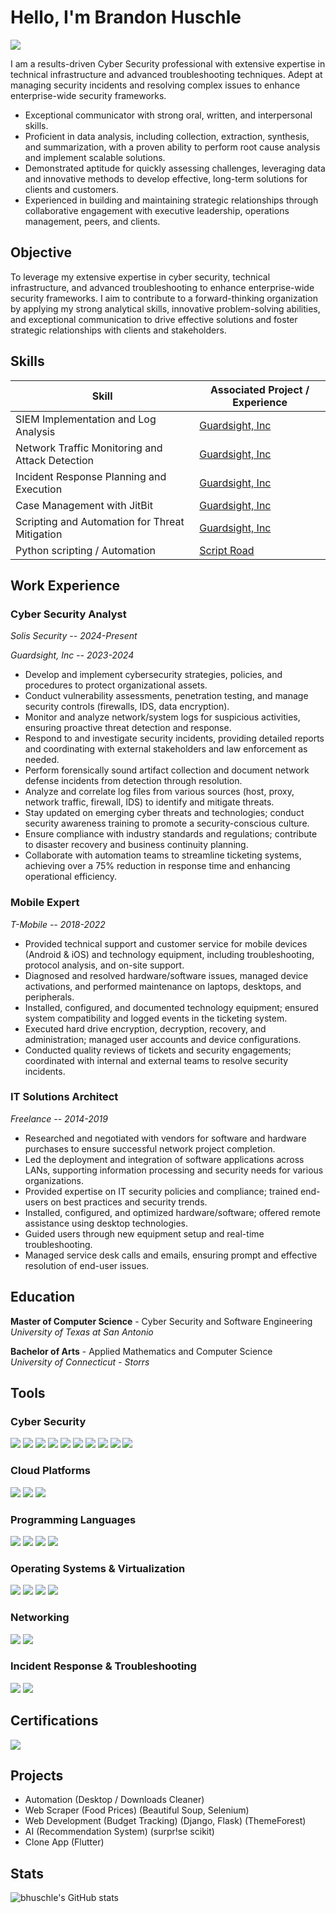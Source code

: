 # Hello, I'm Brandon Huschle
<a href="https://www.linkedin.com/in/brandon-huschle/"><img src="https://img.shields.io/badge/-LinkedIn-0072b1?&style=for-the-badge&logo=linkedin&logoColor=white" /></a>

I am a results-driven Cyber Security professional with extensive expertise in technical infrastructure and advanced troubleshooting techniques. Adept at managing security incidents and resolving complex issues to enhance enterprise-wide security frameworks.
- Exceptional communicator with strong oral, written, and interpersonal skills.
- Proficient in data analysis, including collection, extraction, synthesis, and summarization, with a proven ability to perform root cause analysis and implement scalable solutions.
- Demonstrated aptitude for quickly assessing challenges, leveraging data and innovative methods to develop effective, long-term solutions for clients and customers.
- Experienced in building and maintaining strategic relationships through collaborative engagement with executive leadership, operations management, peers, and clients.

## Objective
To leverage my extensive expertise in cyber security, technical infrastructure, and advanced troubleshooting to enhance enterprise-wide security frameworks. I aim to contribute to a forward-thinking organization by applying my strong analytical skills, innovative problem-solving abilities, and exceptional communication to drive effective solutions and foster strategic relationships with clients and stakeholders.

## Skills

| Skill                                         | Associated Project / Experience        |
|-----------------------------------------------|----------------------------|
| SIEM Implementation and Log Analysis          | [Guardsight, Inc](#cyber-security-analyst)|
| Network Traffic Monitoring and Attack Detection | [Guardsight, Inc](#cyber-security-analyst)|
| Incident Response Planning and Execution      | [Guardsight, Inc](#cyber-security-analyst)|
| Case Management with JitBit                | [Guardsight, Inc](#cyber-security-analyst)|
| Scripting and Automation for Threat Mitigation | [Guardsight, Inc](#cyber-security-analyst)|
| Python scripting / Automation | [Script Road](https://github.com/bhuschle/ScriptRoad) | 

## Work Experience

### Cyber Security Analyst
*Solis Security -- 2024-Present*


*Guardsight, Inc -- 2023-2024*

* Develop and implement cybersecurity strategies, policies, and procedures to protect organizational assets.
* Conduct vulnerability assessments, penetration testing, and manage security controls (firewalls, IDS, data encryption).
* Monitor and analyze network/system logs for suspicious activities, ensuring proactive threat detection and response.
* Respond to and investigate security incidents, providing detailed reports and coordinating with external stakeholders and law
enforcement as needed.
* Perform forensically sound artifact collection and document network defense incidents from detection through resolution.
* Analyze and correlate log files from various sources (host, proxy, network traffic, firewall, IDS) to identify and mitigate threats.
* Stay updated on emerging cyber threats and technologies; conduct security awareness training to promote a security-conscious
culture.
* Ensure compliance with industry standards and regulations; contribute to disaster recovery and business continuity planning.
* Collaborate with automation teams to streamline ticketing systems, achieving over a 75% reduction in response time and
enhancing operational efficiency.

### Mobile Expert
*T-Mobile -- 2018-2022*

* Provided technical support and customer service for mobile devices (Android & iOS) and technology equipment, including
troubleshooting, protocol analysis, and on-site support.
* Diagnosed and resolved hardware/software issues, managed device activations, and performed maintenance on laptops, desktops,
and peripherals.
* Installed, configured, and documented technology equipment; ensured system compatibility and logged events in the ticketing
system.
* Executed hard drive encryption, decryption, recovery, and administration; managed user accounts and device configurations.
* Conducted quality reviews of tickets and security engagements; coordinated with internal and external teams to resolve security
incidents.

### IT Solutions Architect
*Freelance -- 2014-2019*

* Researched and negotiated with vendors for software and hardware purchases to ensure successful network project completion.
* Led the deployment and integration of software applications across LANs, supporting information processing and security needs
for various organizations.
* Provided expertise on IT security policies and compliance; trained end-users on best practices and security trends.
* Installed, configured, and optimized hardware/software; offered remote assistance using desktop technologies.
* Guided users through new equipment setup and real-time troubleshooting.
* Managed service desk calls and emails, ensuring prompt and effective resolution of end-user issues.

## Education

**Master of Computer Science** - Cyber Security and Software Engineering  
*University of Texas at San Antonio* 


**Bachelor of Arts** - Applied Mathematics and Computer Science  
*University of Connecticut - Storrs*

## Tools

### Cyber Security
<div> 
  <img src="https://img.shields.io/badge/-ArcSight-FF6F00?&style=for-the-badge&logo=ArcSight&logoColor=white" /> 
  <img src="https://img.shields.io/badge/-AlienVault-003D6C?&style=for-the-badge&logo=AlienVault&logoColor=white" /> 
  <img src="https://img.shields.io/badge/-Cybereason-0052CC?&style=for-the-badge&logo=Cybereason&logoColor=white" /> 
  <img src="https://img.shields.io/badge/-SentinelOne-00B3E6?&style=for-the-badge&logo=SentinelOne&logoColor=white" /> 
  <img src="https://img.shields.io/badge/-Cylance-000000?&style=for-the-badge&logo=Cylance&logoColor=white" /> 
  <img src="https://img.shields.io/badge/-Splunk-000000?&style=for-the-badge&logo=Splunk&logoColor=white" /> 
  <img src="https://img.shields.io/badge/-Sumo_Logic-4F5D75?&style=for-the-badge&logo=Sumo-Logic&logoColor=white" /> 
  <img src="https://img.shields.io/badge/-Snort-7A5A5B?&style=for-the-badge&logo=Snort&logoColor=white" /> 
  <img src="https://img.shields.io/badge/-Burp_Suite-FE7A1D?&style=for-the-badge&logo=Burp-Suite&logoColor=white" /> 
  <img src="https://img.shields.io/badge/-Wireshark-1679A7?&style=for-the-badge&logo=Wireshark&logoColor=white" /> 
</div>

### Cloud Platforms
<div> 
  <img src="https://img.shields.io/badge/-AWS-232F3E?&style=for-the-badge&logo=Amazon-AWS&logoColor=white" /> 
  <img src="https://img.shields.io/badge/-Azure-0078D4?&style=for-the-badge&logo=Microsoft-Azure&logoColor=white" /> 
  <img src="https://img.shields.io/badge/-Google_Cloud-4285F4?&style=for-the-badge&logo=Google-Cloud&logoColor=white" /> 
</div>

### Programming Languages
<div> 
  <img src="https://img.shields.io/badge/-Python-3776AB?&style=for-the-badge&logo=Python&logoColor=white" /> 
  <img src="https://img.shields.io/badge/-Java-007396?&style=for-the-badge&logo=Java&logoColor=white" /> 
  <img src="https://img.shields.io/badge/-C-A8B9CC?&style=for-the-badge&logo=C&logoColor=white" /> 
  <img src="https://img.shields.io/badge/-C%2B%2B-F34B7F?&style=for-the-badge&logo=C%2B%2B&logoColor=white" /> 
</div>

### Operating Systems & Virtualization
<div> 
  <img src="https://img.shields.io/badge/-Linux-FCC624?&style=for-the-badge&logo=Linux&logoColor=black" /> 
  <img src="https://img.shields.io/badge/-Windows-0078D4?&style=for-the-badge&logo=Windows&logoColor=white" /> 
  <img src="https://img.shields.io/badge/-Docker-2496ED?&style=for-the-badge&logo=Docker&logoColor=white" /> 
  <img src="https://img.shields.io/badge/-VMware-607078?&style=for-the-badge&logo=VMware&logoColor=white" /> 
</div>

### Networking
<div> 
  <img src="https://img.shields.io/badge/-LAN-003D6C?&style=for-the-badge&logo=Networking&logoColor=white" /> 
  <img src="https://img.shields.io/badge/-O365-0078D4?&style=for-the-badge&logo=Microsoft-Office&logoColor=white" /> 
</div>

### Incident Response & Troubleshooting
<div> 
  <img src="https://img.shields.io/badge/-JitBit-8C8C8C?&style=for-the-badge&logo=JitBit&logoColor=white" /> 
  <img src="https://img.shields.io/badge/-Advanced_Threat_Detection-FF6F00?&style=for-the-badge&logo=Security&logoColor=white" /> 
</div>

## Certifications
<div>
<img src="https://img.shields.io/badge/-Security%2B-FF0000?&style=for-the-badge&logo=CompTIA&logoColor=white" />
</div>

## Projects
- Automation (Desktop / Downloads Cleaner)
- Web Scraper (Food Prices) (Beautiful Soup, Selenium)
- Web Development (Budget Tracking) (Django, Flask) (ThemeForest)
- AI (Recommendation System) (surpr!se scikit)
- Clone App (Flutter)

## Stats
![bhuschle's GitHub stats](https://github-readme-stats.vercel.app/api?username=bhuschle&show_icons=true&theme=gruvbox)
